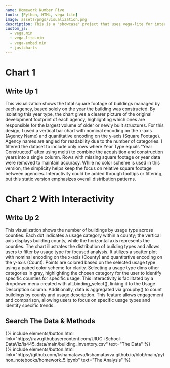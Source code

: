 ```yaml
---
name: Homework Number Five
tools: [Python, HTML, vega-lite]
image: assets/pngs/visualization.png
description: This is a "showcase" project that uses vega-lite for interactive viz!
custom_js:
  - vega.min
  - vega-lite.min
  - vega-embed.min
  - justcharts
---
```



# Chart 1

<vegachart schema-url="{{ site.baseurl }}/assets/json/saved_plot4_sp25.json" style="width: 100%"></vegachart>

## Write Up 1

This visualization shows the total square footage of buildings managed by each agency, based solely on the year the building was constructed. By isolating this year type, the chart gives a clearer picture of the original development footprint of each agency, highlighting which ones are responsible for the largest volume of older or newly built structures. For this design, I used a vertical bar chart with nominal encoding on the x-axis (Agency Name) and quantitative encoding on the y-axis (Square Footage). Agency names are angled for readability due to the number of categories. I filtered the dataset to include only rows where Year Type equals "Year Constructed" after using melt() to combine the acquisition and construction years into a single column. Rows with missing square footage or year data were removed to maintain accuracy. While no color scheme is used in this version, the simplicity helps keep the focus on relative square footage between agencies. Interactivity could be added through tooltips or filtering, but this static version emphasizes overall distribution patterns.

# Chart 2 With Interactivity

<vegachart schema-url="{{ site.baseurl }}/assets/json/saved_plot5_sp25.json" style="width: 100%"></vegachart>

## Write Up 2

This visualization shows the number of buildings by usage type across counties. Each dot indicates a usage category within a county; the vertical axis displays building counts, while the horizontal axis represents the counties. The chart illustrates the distribution of building types and allows users to filter by usage type for focused analysis. It utilizes a scatter plot with nominal encoding on the x-axis (County) and quantitative encoding on the y-axis (Count). Points are colored based on the selected usage type using a paired color scheme for clarity. Selecting a usage type dims other categories in gray, highlighting the chosen category for the user to identify specific counties for specific usage. This interactivity is facilitated by a dropdown menu created with alt.binding_select(), linking it to the Usage Description column. Additionally, data is aggregated via groupby() to count buildings by county and usage description. This feature allows engagement and comparison, allowing users to focus on specific usage types and identify specific trends.

## Search The Data & Methods



<!-- these are written in a combo of html and liquid --> 

<div class="left">
{% include elements/button.html link="https://raw.githubusercontent.com/UIUC-iSchool-DataViz/is445_data/main/building_inventory.csv" text="The Data" %}
</div>

<div class="right">
{% include elements/button.html link="https://github.com/kshamatavva/kshamatavva.github.io/blob/main/python_notebooks/homework_5.ipynb" text="The Analysis" %}
</div>


